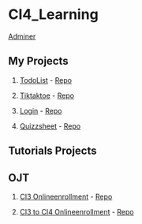 # CI4_Learning

[Adminer](http://localhost/adminer.php)
 
## My Projects

1. [TodoList](http://localhost/development/practice/CI4_Learning/CI4_TodoList/public/) - [Repo](https://github.com/Carlozzzzz/CI4_Learning/tree/main/CI4_TodoList)

2. [Tiktaktoe](http://localhost/development/practice/CI4_Learning/CI4_Tiktaktoe/public/) - [Repo](https://github.com/Carlozzzzz/CI4_Learning/tree/main/CI4_Tiktaktoe)

3. [Login](http://localhost/development/practice/CI4_Learning/CI4_Login/public/) - [Repo](https://github.com/Carlozzzzz/CI4_Learning/tree/main/CI4_Login)

4. [Quizzsheet](http://localhost/development/practice/CI4_Learning/CI4_Quizzsheet/public/) - [Repo](https://github.com/Carlozzzzz/CI4_Learning/tree/main/CI4_Quizzsheet)



## Tutorials Projects

## OJT

1. [CI3 Onlineenrollment]() - [Repo]()

2. [CI3 to CI4 Onlineenrollment](http://localhost/development/projects/Onlineenrollment_ci3toci4/Onlineenrollment_ci3toci4/public/) - [Repo]()
